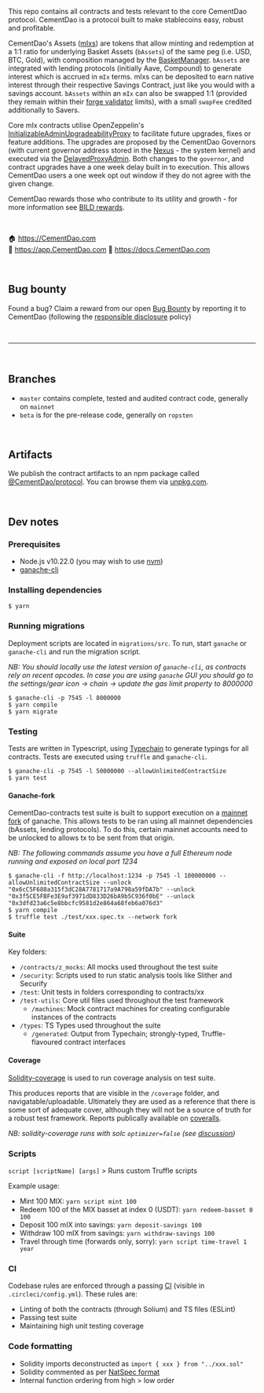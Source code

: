 

This repo contains all contracts and tests relevant to the core CementDao protocol. CementDao is a protocol built to make stablecoins easy, robust and profitable.

CementDao's Assets ([mIxs](./contracts/mix/Mix.sol)) are tokens that allow minting and redemption at a 1:1 ratio for underlying Basket Assets (`bAssets`) of the same peg (i.e. USD, BTC, Gold), with composition managed by the [BasketManager](./contracts/mix/BasketManager.sol). `bAssets` are integrated with lending protocols (initially Aave, Compound) to generate interest which is accrued in `mIx` terms. mIxs can be deposited to earn native interest through their respective Savings Contract, just like you would with a savings account. `bAssets` within an `mIx` can also be swapped 1:1 (provided they remain within their [forge validator](./contracts/mix/forge-validator) limits), with a small `swapFee` credited additionally to Savers.

Core mIx contracts utilise OpenZeppelin's [InitializableAdminUpgradeabilityProxy](https://github.com/OpenZeppelin/openzeppelin-sdk/blob/master/packages/lib/contracts/upgradeability/InitializableAdminUpgradeabilityProxy.sol) to facilitate future upgrades, fixes or feature additions. The upgrades are proposed by the CementDao Governors (with current governor address stored in the [Nexus](./contracts/nexus/Nexus.sol) - the system kernel) and executed via the [DelayedProxyAdmin](./contracts/upgradability/DelayedProxyAdmin.sol). Both changes to the `governor`, and contract upgrades have a one week delay built in to execution. This allows CementDao users a one week opt out window if they do not agree with the given change.

CementDao rewards those who contribute to its utility and growth - for more information see [BILD rewards](https://docs.CementDao.org/bild-rewards-1/).


<br />

🏠 https://CementDao.com  
📀 https://app.CementDao.com 
📄 https://docs.CementDao.com 


<br />

## Bug bounty

Found a bug? Claim a reward from our open [Bug Bounty](https://docs.CementDao.org/protocol/security/CementDao-bug-bounty) by reporting it to CementDao (following the [responsible disclosure](https://docs.CementDao.com/protocol/security/CementDao-bug-bounty#responsible-disclosure) policy)


<br />

---

<br />

## Branches

- `master` contains complete, tested and audited contract code, generally on `mainnet`
- `beta` is for the pre-release code, generally on `ropsten`

<br />

## Artifacts

We publish the contract artifacts to an npm package called [@CementDao/protocol](https://www.npmjs.com/package/@CementDao/protocol). You can browse them via [unpkg.com](https://unpkg.com/browse/@CementDao/protocol@latest/).

<br />

## Dev notes

### Prerequisites

* Node.js v10.22.0 (you may wish to use [nvm][1])
* [ganache-cli][2]

### Installing dependencies

```
$ yarn
```

### Running migrations

Deployment scripts are located in `migrations/src`. To run, start `ganache` or `ganache-cli` and run the migration script.

*NB: You should locally use the latest version of `ganache-cli`, as contracts rely on recent opcodes.*
*In case you are using `ganache` GUI you should go to the settings/gear icon -> chain -> update the gas limit property to 8000000*

```
$ ganache-cli -p 7545 -l 8000000
$ yarn compile
$ yarn migrate
```

### Testing

Tests are written in Typescript, using [Typechain](https://github.com/ethereum-ts/TypeChain) to generate typings for all contracts. Tests are executed using `truffle` and `ganache-cli`.

```
$ ganache-cli -p 7545 -l 50000000 --allowUnlimitedContractSize
$ yarn test
```

#### Ganache-fork

CementDao-contracts test suite is built to support execution on a [mainnet fork](https://medium.com/ethereum-grid/forking-ethereum-mainnet-mint-your-own-dai-d8b62a82b3f7) of ganache. This allows tests to be ran using all mainnet dependencies (bAssets, lending protocols). To do this, certain mainnet accounts need to be unlocked to allows tx to be sent from that origin. 

*NB: The following commands assume you have a full Ethereum node running and exposed on local port 1234*

```
$ ganache-cli -f http://localhost:1234 -p 7545 -l 100000000 --allowUnlimitedContractSize --unlock "0x6cC5F688a315f3dC28A7781717a9A798a59fDA7b" --unlock "0x3f5CE5FBFe3E9af3971dD833D26bA9b5C936f0bE" --unlock "0x3dfd23a6c5e8bbcfc9581d2e864a68feb6a076d3"
$ yarn compile
$ truffle test ./test/xxx.spec.tx --network fork
```

#### Suite

Key folders:

- `/contracts/z_mocks`: All mocks used throughout the test suite
- `/security`: Scripts used to run static analysis tools like Slither and Securify
- `/test`: Unit tests in folders corresponding to contracts/xx
- `/test-utils`: Core util files used throughout the test framework
  - `/machines`: Mock contract machines for creating configurable instances of the contracts
- `/types`: TS Types used throughout the suite
  - `/generated`: Output from Typechain; strongly-typed, Truffle-flavoured contract interfaces


#### Coverage

[Solidity-coverage](https://github.com/sc-forks/solidity-coverage) is used to run coverage analysis on test suite.

This produces reports that are visible in the `/coverage` folder, and navigatable/uploadable. Ultimately they are used as a reference that there is some sort of adequate cover, although they will not be a source of truth for a robust test framework. Reports publically available on [coveralls](https://coveralls.io/github/CementDao/CementDao-contracts).

*NB: solidity-coverage runs with solc `optimizer=false` (see [discussion](https://github.com/sc-forks/solidity-coverage/issues/417))*


### Scripts

`script [scriptName] [args]` > Runs custom Truffle scripts

Example usage:

* Mint 100 MIX: `yarn script mint 100`
* Redeem 100 of the MIX basset at index 0 (USDT): `yarn redeem-basset 0 100`
* Deposit 100 mIX into savings: `yarn deposit-savings 100`
* Withdraw 100 mIX from savings: `yarn withdraw-savings 100`
* Travel through time (forwards only, sorry): `yarn script time-travel 1 year`

### CI

Codebase rules are enforced through a passing [CI](https://circleci.com) (visible in `.circleci/config.yml`). These rules are:

- Linting of both the contracts (through Solium) and TS files (ESLint)
- Passing test suite
- Maintaining high unit testing coverage

### Code formatting

- Solidity imports deconstructed as `import { xxx } from "../xxx.sol"`
- Solidity commented as per [NatSpec format](https://solidity.readthedocs.io/en/v0.5.0/layout-of-source-files.html#comments)
- Internal function ordering from high > low order

<br />

[1]: https://github.com/nvm-sh/nvm
[2]: https://github.com/trufflesuite/ganache-cli
